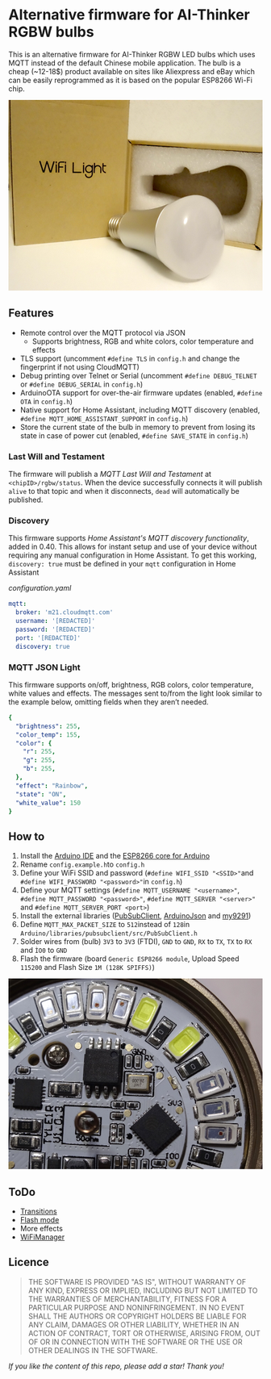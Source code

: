 # Alternative firmware for AI-Thinker RGBW bulbs

This is an alternative firmware for AI-Thinker RGBW LED bulbs which uses MQTT instead of the default Chinese mobile application. The bulb is a cheap (~12-18$) product available on sites like Aliexpress and eBay which can be easily reprogrammed as it is based on the popular ESP8266 Wi-Fi chip.

![Design](images/Design.JPG)

## Features
- Remote control over the MQTT protocol via JSON
  - Supports brightness, RGB and white colors, color temperature and effects
- TLS support (uncomment `#define TLS` in `config.h` and change the fingerprint if not using CloudMQTT)
- Debug printing over Telnet or Serial (uncomment `#define DEBUG_TELNET` or `#define DEBUG_SERIAL` in `config.h`)
- ArduinoOTA support for over-the-air firmware updates (enabled, `#define OTA` in `config.h`)
- Native support for Home Assistant, including MQTT discovery (enabled, `#define MQTT_HOME_ASSISTANT_SUPPORT` in `config.h`)
- Store the current state of the bulb in memory to prevent from losing its state in case of power cut (enabled, `#define SAVE_STATE` in `config.h`)


### Last Will and Testament

The firmware will publish a *MQTT Last Will and Testament* at `<chipID>/rgbw/status`.
When the device successfully connects it will publish `alive` to that topic and when it disconnects, `dead` will automatically be published.

### Discovery

This firmware supports *Home Assistant's MQTT discovery functionality*, added in 0.40.
This allows for instant setup and use of your device without requiring any manual configuration in Home Assistant.
To get this working, `discovery: true` must be defined in your `mqtt` configuration in Home Assistant

*configuration.yaml*

```yaml
mqtt:
  broker: 'm21.cloudmqtt.com'
  username: '[REDACTED]'
  password: '[REDACTED]'
  port: '[REDACTED]'
  discovery: true
```

### MQTT JSON Light
This firmware supports on/off, brightness, RGB colors, color temperature, white values and effects. The messages sent to/from the light look similar to the example below, omitting fields when they aren’t needed.

```yaml
{
  "brightness": 255,
  "color_temp": 155,
  "color": {
    "r": 255,
    "g": 255,
    "b": 255,
  },
  "effect": "Rainbow",
  "state": "ON",
  "white_value": 150
}
```

## How to
1. Install the [Arduino IDE](https://www.arduino.cc/en/Main/Software) and the [ESP8266 core for Arduino](https://github.com/esp8266/Arduino)
2. Rename `config.example.h`to `config.h`
3. Define your WiFi SSID and password (`#define WIFI_SSID "<SSID>"`and `#define WIFI_PASSWORD "<password>"`in `config.h`)
4. Define your MQTT settings (`#define MQTT_USERNAME "<username>"`, `#define MQTT_PASSWORD "<password>"`, `#define MQTT_SERVER "<server>"` and `#define MQTT_SERVER_PORT <port>`)
5. Install the external libraries ([PubSubClient](https://github.com/knolleary/pubsubclient), [ArduinoJson](https://github.com/bblanchon/ArduinoJson) and [my9291](https://github.com/xoseperez/my9291))
5. Define `MQTT_MAX_PACKET_SIZE` to `512`instead of `128`in `Arduino/libraries/pubsubclient/src/PubSubClient.h`
6. Solder wires from (bulb) `3V3` to `3V3` (FTDI), `GND` to `GND`, `RX` to `TX`, `TX` to `RX` and `ÌO0` to `GND`
7. Flash the firmware (board `Generic ESP8266 module`, Upload Speed `115200` and Flash Size `1M (128K SPIFFS)`)

![Design](images/PCB.JPG)

## ToDo
- [Transitions](https://home-assistant.io/components/light.mqtt_json/)
- [Flash mode](https://home-assistant.io/components/light.mqtt_json/)
- More effects
- [WiFiManager](https://github.com/tzapu/WiFiManager)

## Licence
> THE SOFTWARE IS PROVIDED "AS IS", WITHOUT WARRANTY OF ANY KIND, EXPRESS OR
  IMPLIED, INCLUDING BUT NOT LIMITED TO THE WARRANTIES OF MERCHANTABILITY,
  FITNESS FOR A PARTICULAR PURPOSE AND NONINFRINGEMENT. IN NO EVENT SHALL THE
  AUTHORS OR COPYRIGHT HOLDERS BE LIABLE FOR ANY CLAIM, DAMAGES OR OTHER
  LIABILITY, WHETHER IN AN ACTION OF CONTRACT, TORT OR OTHERWISE, ARISING FROM,
  OUT OF OR IN CONNECTION WITH THE SOFTWARE OR THE USE OR OTHER DEALINGS IN THE
  SOFTWARE.

*If you like the content of this repo, please add a star! Thank you!*
